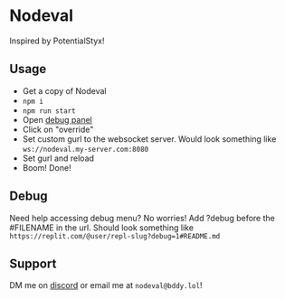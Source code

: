 # Nodeval

Inspired by PotentialStyx!

## Usage

- Get a copy of Nodeval
- `npm i`
- `npm run start`
- Open [debug panel](#debug)
- Click on "override"
- Set custom gurl to the websocket server. Would look something like `ws://nodeval.my-server.com:8080`
- Set gurl and reload
- Boom! Done!

## Debug

Need help accessing debug menu? No worries! Add ?debug before the #FILENAME in the url. Should look something like `https://replit.com/@user/repl-slug?debug=1#README.md`

## Support

DM me on [discord](https://discord.com/users/803612750718697493) or email me at `nodeval@bddy.lol`!
